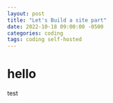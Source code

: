 ```yaml
---
layout: post
title: "Let's Build a site part"
date: 2022-10-18 09:00:00 -0500
categories: coding
tags: coding self-hosted
---
```


# hello 
test